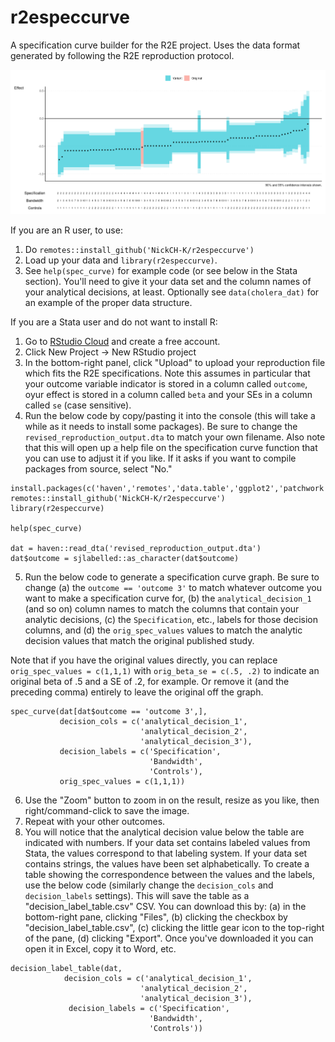 # r2especcurve
A specification curve builder for the R2E project. Uses the data format generated by following the R2E reproduction protocol.

![Example specification curve](example_speccurve.png)

If you are an R user, to use:

1. Do `remotes::install_github('NickCH-K/r2especcurve')`
2. Load up your data and `library(r2especcurve)`.
3. See `help(spec_curve)` for example code (or see below in the Stata section). You'll need to give it your data set and the column names of your analytical decisions, at least. Optionally see `data(cholera_dat)` for an example of the proper data structure.

If you are a Stata user and do not want to install R:

1. Go to [RStudio Cloud](https://posit.cloud) and create a free account.
2. Click New Project -> New RStudio project
3. In the bottom-right panel, click "Upload" to upload your reproduction file which fits the R2E specifications. Note this assumes in particular that your outcome variable indicator is stored in a column called `outcome`, oyur effect is stored in a column called `beta` and your SEs in a column called `se` (case sensitive).
4. Run the below code by copy/pasting it into the console (this will take a while as it needs to install some packages). Be sure to change the `revised_reproduction_output.dta` to match your own filename. Also note that this will open up a help file on the specification curve function that you can use to adjust it if you like. If it asks if you want to compile packages from source, select "No."

```
install.packages(c('haven','remotes','data.table','ggplot2','patchwork','sjlabelled','vtable'))
remotes::install_github('NickCH-K/r2especcurve')
library(r2especcurve)

help(spec_curve)

dat = haven::read_dta('revised_reproduction_output.dta')
dat$outcome = sjlabelled::as_character(dat$outcome)
```

5. Run the below code to generate a specification curve graph. Be sure to change (a) the `outcome == 'outcome 3'` to match whatever outcome you want to make a specification curve for, (b) the `analytical_decision_1` (and so on) column names to match the columns that contain your analytic decisions, (c) the `Specification`, etc., labels for those decision columns, and (d) the `orig_spec_values` values to match the analytic decision values that match the original published study. 

Note that if you have the original values directly, you can replace `orig_spec_values = c(1,1,1)` with `orig_beta_se = c(.5, .2)` to indicate an original beta of .5 and a SE of .2, for example. Or remove it (and the preceding comma) entirely to leave the original off the graph.

```
spec_curve(dat[dat$outcome == 'outcome 3',],
           decision_cols = c('analytical_decision_1',
                             'analytical_decision_2',
                             'analytical_decision_3'),
           decision_labels = c('Specification',
                               'Bandwidth',
                               'Controls'),
           orig_spec_values = c(1,1,1))
```

6. Use the "Zoom" button to zoom in on the result, resize as you like, then right/command-click to save the image.
7. Repeat with your other outcomes.
8. You will notice that the analytical decision value below the table are indicated with numbers. If your data set contains labeled values from Stata, the values correspond to that labeling system. If your data set contains strings, the values have been set alphabetically. To create a table showing the correspondence between the values and the labels, use the below code (similarly change the `decision_cols` and `decision_labels` settings). This will save the table as a "decision_label_table.csv" CSV. You can download this by: (a) in the bottom-right pane, clicking "Files", (b) clicking the checkbox by "decision_label_table.csv", (c) clicking the little gear icon to the top-right of the pane, (d) clicking "Export". Once you've downloaded it you can open it in Excel, copy it to Word, etc.

```
decision_label_table(dat,
			decision_cols = c('analytical_decision_1',
                             'analytical_decision_2',
                             'analytical_decision_3'),
			 decision_labels = c('Specification',
                               'Bandwidth',
                               'Controls'))
```
							 
